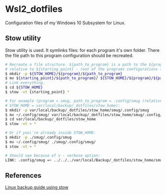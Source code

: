 # Wsl2_dotfiles
Configuration files of my Windows 10 Subsystem for Linux.

## Stow utility
Stow utility is used. It symlinks files: for each program it\'s own folder.
There the file path to this program configuration should be recreated.
```bash
# Recreate a file structure. ${path_to_program} is a path to the ${program} configuration folder
# relative to ${starting_point} - root of the programs configurations (most often ~):
$ mkdir -p ${STOW_HOME}/${program}/${path_to_program}
$ mv ${starting_point}/${path_to_program}/ ${STOW_HOME}/${program}/${path_to_program}/
# Link everything.
$ cd ${STOW_HOME}
$ stow -vt {starting_point} *

# For example (program = smug, path_to_program = .config/smug (relative to starting_point = ~),
# STOW_HOME = var/local/backup/_dotfiles/stow_home):
$ mkdir -p var/local/backup/_dotfiles/stow_home/smug/.config/smug
$ mv ~/.config/smug/ var/local/backup/_dotfiles/stow_home/smug/.config/smug/
$ cd var/local/backup/_dotfiles/stow_home
$ stow -vt ~ *

# Or if you\`re already inside STOW_HOME:
$ mkdir -p ./smug/.config/smug
$ mv ~/.config/smug/ ./smug/.config/smug/
$ stow -vt ~ *

# Should see because of v - verbose option:
LINK: .config/smug => ../../../var/local/Backup/_dotfiles/stow_home/smug/.config/smug
```

## References
[Linux backup guide using stow](https://linustechtips.com/topic/1369746-howto-backup-your-configuration-files-dotfiles-in-linux-using-stow-and-git/?__cf_chl_jschl_tk__=pmd_BNJiX2FYMe8YiQvtpFOKs3V55h8G99xvMUZ4sCbE.EI-1635858821-0-gqNtZGzNArujcnBszRal)
